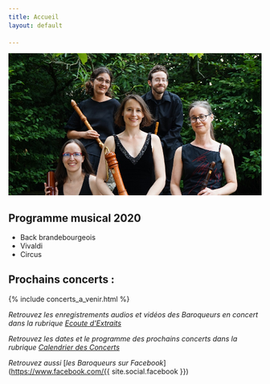 ```yaml
---
title: Accueil
layout: default

---
```

![L'ensemble](/uploads/DSC07985_ensemble.jpg "L'emsemble")

## Programme musical 2020

* Back brandebourgeois
* Vivaldi
* Circus

## Prochains concerts :

{% include concerts_a_venir.html %}

_Retrouvez les enregistrements audios et vidéos des Baroqueurs en concert dans la rubrique_ [_Ecoute d'Extraits_](extraits)

_Retrouvez les dates et le programme des prochains concerts dans la rubrique_ [_Calendrier des Concerts_](calendrier)

_Retrouvez aussi_ [_les Baroqueurs sur Facebook_](https://www.facebook.com/{{ site.social.facebook }})